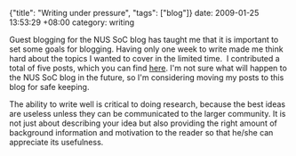 {"title": "Writing under pressure", "tags": ["blog"]}
date: 2009-01-25 13:53:29 +08:00
category: writing

Guest blogging for the NUS SoC blog has taught me that it is important to set
some goals for blogging. Having only one week to write made me think hard about
the topics I wanted to cover in the limited time.  I contributed a total of
five posts, which you can find [here](http://nusschoolofcomputing.blogspot.com/search/label/Melvin%20Zhang).
I'm not sure what will happen to the NUS SoC blog in the future, so I'm
considering moving my posts to this blog for safe keeping.

The ability to write well is critical to doing research, because the best ideas
are useless unless they can be communicated to the larger community. It is not
just about describing your idea but also providing the right amount of
background information and motivation to the reader so that he/she can
appreciate its usefulness.
